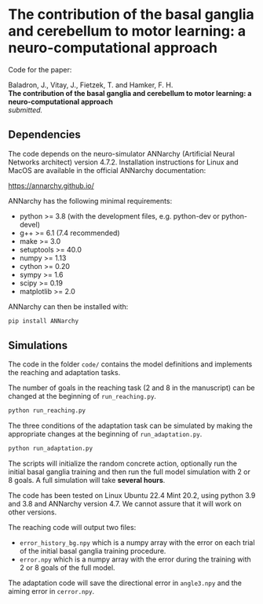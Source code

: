 # The contribution of the basal ganglia and cerebellum to motor learning: a neuro-computational approach

Code for the paper: 

Baladron, J., Vitay, J., Fietzek, T. and Hamker, F. H. \
**The contribution of the basal ganglia and cerebellum to motor learning: a neuro-computational approach**\
*submitted.*

## Dependencies

The code depends on the neuro-simulator ANNarchy (Artificial Neural Networks architect) version 4.7.2. Installation instructions for Linux and MacOS are available in the official ANNarchy documentation:

<https://annarchy.github.io/>

ANNarchy has the following minimal requirements:

+ python >= 3.8 (with the development files, e.g. python-dev or python-devel)
+ g++ >= 6.1 (7.4 recommended)
+ make >= 3.0
+ setuptools >= 40.0
+ numpy >= 1.13
+ cython >= 0.20
+ sympy >= 1.6
+ scipy >= 0.19
+ matplotlib >= 2.0

ANNarchy can then be installed with:

```bash
pip install ANNarchy
```

## Simulations

The code in the folder `code/` contains the model definitions and implements the reaching and adaptation tasks. 

The number of goals in the reaching task (2 and 8 in the manuscript) can be changed at the beginning of `run_reaching.py`.  

```python
python run_reaching.py
```

The three conditions of the adaptation task can be simulated by making the appropriate changes at the beginning of `run_adaptation.py`. 


```python
python run_adaptation.py
```

The scripts will initialize the random concrete action, optionally run the initial basal ganglia training and then run the full model simulation with 2 or 8 goals. A full simulation will take **several hours**.

The code has been tested on Linux Ubuntu 22.4 Mint 20.2, using python 3.9 and 3.8 and ANNarchy version 4.7. We cannot assure that it will work on other versions.

The reaching code will output two files:

* `error_history_bg.npy` which is a numpy array with the error on each trial of the initial basal ganglia training procedure.
* `error.npy`  which is a numpy array with the error during the training with 2 or 8 goals of the full model.

The adaptation code will save the directional error in `angle3.npy` and the aiming error in `cerror.npy`.


